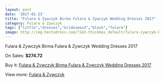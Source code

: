 ```yaml
---
layout: post
date: '2017-01-23'
title: "Fulara & Zywczyk Birma Fulara & Zywczyk Wedding Dresses 2017"
category: Fulara & Zywczyk
tags: ["little","dresses","bridesmaid","black","fulara"]
image: http://img.hectodress.com/7142-thickbox_default/fulara-zywczyk-birma-fulara-zywczyk-wedding-dresses-2013.jpg
---
```

Fulara & Zywczyk Birma Fulara & Zywczyk Wedding Dresses 2017

On Sales: **$274.72**
<a href="https://www.hectodress.com/fulara-zywczyk/3548-fulara-zywczyk-birma-fulara-zywczyk-wedding-dresses-2013.html"><amp-img layout="responsive" width="600" height="600" src="//img.hectodress.com/7142-thickbox_default/fulara-zywczyk-birma-fulara-zywczyk-wedding-dresses-2013.jpg" alt="Fulara & Zywczyk Birma Fulara & Zywczyk Wedding Dresses 2017 0" /></a>
<a href="https://www.hectodress.com/fulara-zywczyk/3548-fulara-zywczyk-birma-fulara-zywczyk-wedding-dresses-2013.html"><amp-img layout="responsive" width="600" height="600" src="//img.hectodress.com/7143-thickbox_default/fulara-zywczyk-birma-fulara-zywczyk-wedding-dresses-2013.jpg" alt="Fulara & Zywczyk Birma Fulara & Zywczyk Wedding Dresses 2017 1" /></a>

Buy it: [Fulara & Zywczyk Birma Fulara & Zywczyk Wedding Dresses 2017](https://www.hectodress.com/fulara-zywczyk/3548-fulara-zywczyk-birma-fulara-zywczyk-wedding-dresses-2013.html "Fulara & Zywczyk Birma Fulara & Zywczyk Wedding Dresses 2017")

View more: [Fulara & Zywczyk](https://www.hectodress.com/61-fulara-zywczyk "Fulara & Zywczyk")